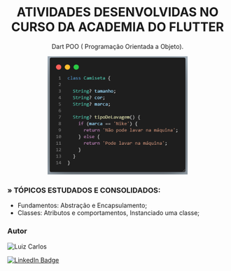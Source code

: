 <h1 align="center">ATIVIDADES DESENVOLVIDAS NO CURSO DA ACADEMIA DO FLUTTER</h1>

<p align="center"> Dart POO ( Programação Orientada a Objeto).</p>

<p align="center">
<img width="320" height="270" src="images/poo.png"/>
</p>


### » TÓPICOS ESTUDADOS E CONSOLIDADOS:

- Fundamentos: Abstração e Encapsulamento;
- Classes: Atributos e comportamentos, Instanciado uma classe;

### Autor

<img alt="Luiz Carlos" title="Luiz Carlos" src="https://avatars.githubusercontent.com/u/29442285?s=96&v=4" height="100" width="100" />

[![LinkedIn Badge](https://img.shields.io/badge/-LUIZ_CARLOS-blue?style=flat-square&logo=Linkedin&logoColor=white&link=https://www.linkedin.com/in/luizzlcs/)](https://www.linkedin.com/in/luizzlcs/)
